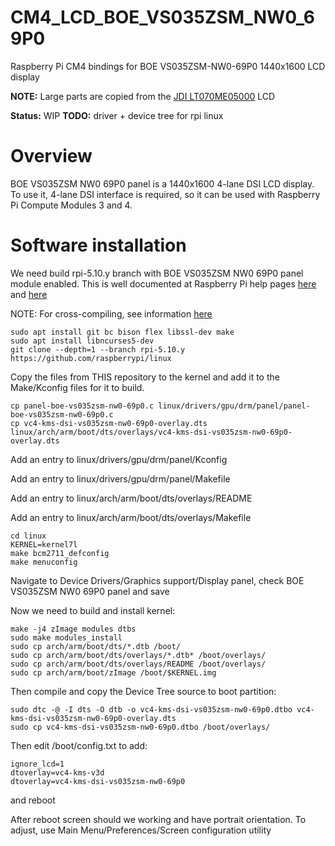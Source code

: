 # CM4_LCD_BOE_VS035ZSM_NW0_69P0
Raspberry Pi CM4 bindings for BOE VS035ZSM-NW0-69P0 1440x1600 LCD display

**NOTE:** Large parts are copied from the [JDI LT070ME05000](https://github.com/harlab/CM4_LCD_LT070ME05000) LCD

**Status:** WIP 
**TODO:** driver + device tree for rpi linux

# Overview
BOE VS035ZSM NW0 69P0 panel is a 1440x1600 4-lane DSI LCD display. To use it, 4-lane DSI interface is required, so it can be used with Raspberry Pi Compute Modules 3 and 4.

# Software installation
We need build rpi-5.10.y branch with BOE VS035ZSM NW0 69P0 panel module enabled. This is well documented at Raspberry Pi help pages [here](https://www.raspberrypi.org/documentation/linux/kernel/building.md) and [here](https://www.raspberrypi.org/documentation/linux/kernel/configuring.md)

NOTE: For cross-compiling, see information [here](https://www.raspberrypi.org/documentation/linux/kernel/building.md)

```
sudo apt install git bc bison flex libssl-dev make
sudo apt install libncurses5-dev
git clone --depth=1 --branch rpi-5.10.y https://github.com/raspberrypi/linux
```
Copy the files from THIS repository to the kernel and add it to the Make/Kconfig files for it to build.
```
cp panel-boe-vs035zsm-nw0-69p0.c linux/drivers/gpu/drm/panel/panel-boe-vs035zsm-nw0-69p0.c
cp vc4-kms-dsi-vs035zsm-nw0-69p0-overlay.dts linux/arch/arm/boot/dts/overlays/vc4-kms-dsi-vs035zsm-nw0-69p0-overlay.dts
```

Add an entry to linux/drivers/gpu/drm/panel/Kconfig

Add an entry to linux/drivers/gpu/drm/panel/Makefile

Add an entry to linux/arch/arm/boot/dts/overlays/README

Add an entry to linux/arch/arm/boot/dts/overlays/Makefile

```
cd linux
KERNEL=kernel7l
make bcm2711_defconfig
make menuconfig
```

Navigate to Device Drivers/Graphics support/Display panel, check BOE VS035ZSM NW0 69P0 panel and save

Now we need to build and install kernel:
```
make -j4 zImage modules dtbs
sudo make modules_install
sudo cp arch/arm/boot/dts/*.dtb /boot/
sudo cp arch/arm/boot/dts/overlays/*.dtb* /boot/overlays/
sudo cp arch/arm/boot/dts/overlays/README /boot/overlays/
sudo cp arch/arm/boot/zImage /boot/$KERNEL.img
```

Then compile and copy the Device Tree source to boot partition:
```
sudo dtc -@ -I dts -O dtb -o vc4-kms-dsi-vs035zsm-nw0-69p0.dtbo vc4-kms-dsi-vs035zsm-nw0-69p0-overlay.dts
sudo cp vc4-kms-dsi-vs035zsm-nw0-69p0.dtbo /boot/overlays/
```

Then edit /boot/config.txt to add:
```
ignore_lcd=1
dtoverlay=vc4-kms-v3d
dtoverlay=vc4-kms-dsi-vs035zsm-nw0-69p0
```
and reboot

After reboot screen should we working and have portrait orientation. To adjust, use Main Menu/Preferences/Screen configuration utility
